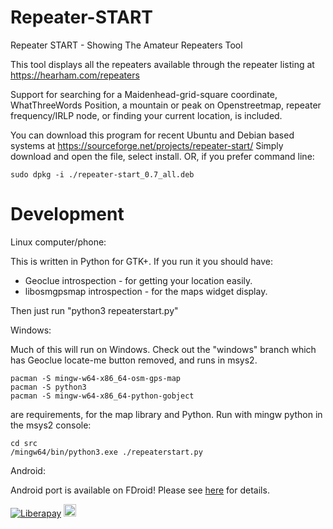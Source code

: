 # Repeater-START
Repeater START - Showing The Amateur Repeaters Tool

This tool displays all the repeaters available through the repeater listing at https://hearham.com/repeaters

Support for searching for a Maidenhead-grid-square coordinate, WhatThreeWords Position, a mountain or peak on Openstreetmap, repeater frequency/IRLP node, or finding your current location, is included.

You can download this program for recent Ubuntu and Debian based systems at https://sourceforge.net/projects/repeater-start/
Simply download and open the file, select install. OR, if you prefer command line:

```
sudo dpkg -i ./repeater-start_0.7_all.deb
```


# Development

Linux computer/phone:

This is written in Python for GTK+. If you run it you should have:
* Geoclue introspection - for getting your location easily.
* libosmgpsmap introspection - for the maps widget display.

Then just run "python3 repeaterstart.py"

Windows:

Much of this will run on Windows. Check out the "windows" branch which has Geoclue locate-me button removed, and runs in msys2.

```
pacman -S mingw-w64-x86_64-osm-gps-map
pacman -S python3
pacman -S mingw-w64-x86_64-python-gobject
```

are requirements, for the map library and Python. Run with mingw python in the msys2 console:

```
cd src
/mingw64/bin/python3.exe ./repeaterstart.py
```


Android:

Android port is available on FDroid! Please see [here](https://howtotrainyourrobot.com/announcing-repeater-start-amateur-radio-app-for-android/) for details.


[![Liberapay](https://img.shields.io/liberapay/patrons/deepdaikon.svg?logo=liberapay)](https://liberapay.com/Programmin/)
[<img src="https://www.ko-fi.com/img/githubbutton_sm.svg" alt="Ko-fi" height="20">](https://ko-fi.com/hearham)
